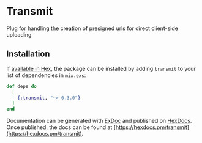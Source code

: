 # Transmit

Plug for handling the creation of presigned urls for direct client-side uploading

## Installation

If [available in Hex](https://hex.pm/docs/publish), the package can be installed
by adding `transmit` to your list of dependencies in `mix.exs`:

```elixir
def deps do
  [
    {:transmit, "~> 0.3.0"}
  ]
end
```

Documentation can be generated with [ExDoc](https://github.com/elixir-lang/ex_doc)
and published on [HexDocs](https://hexdocs.pm). Once published, the docs can
be found at [https://hexdocs.pm/transmit](https://hexdocs.pm/transmit).
